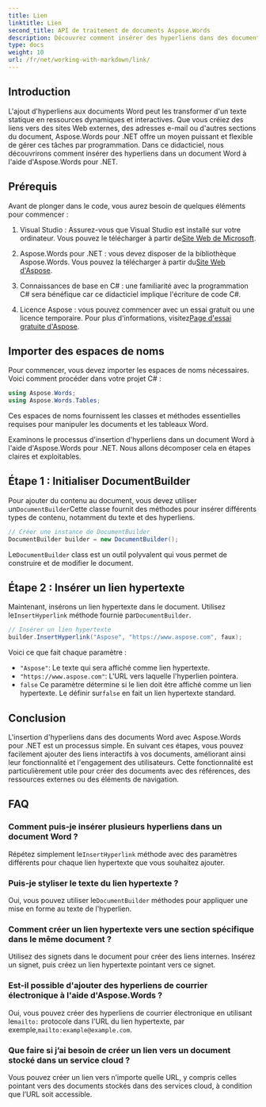 ```yaml
---
title: Lien
linktitle: Lien
second_title: API de traitement de documents Aspose.Words
description: Découvrez comment insérer des hyperliens dans des documents Word à l'aide d'Aspose.Words pour .NET grâce à ce guide étape par étape. Améliorez facilement vos documents avec des liens interactifs.
type: docs
weight: 10
url: /fr/net/working-with-markdown/link/
---
```

## Introduction

L'ajout d'hyperliens aux documents Word peut les transformer d'un texte statique en ressources dynamiques et interactives. Que vous créiez des liens vers des sites Web externes, des adresses e-mail ou d'autres sections du document, Aspose.Words pour .NET offre un moyen puissant et flexible de gérer ces tâches par programmation. Dans ce didacticiel, nous découvrirons comment insérer des hyperliens dans un document Word à l'aide d'Aspose.Words pour .NET. 

## Prérequis

Avant de plonger dans le code, vous aurez besoin de quelques éléments pour commencer :

1.  Visual Studio : Assurez-vous que Visual Studio est installé sur votre ordinateur. Vous pouvez le télécharger à partir de[Site Web de Microsoft](https://visualstudio.microsoft.com/).

2.  Aspose.Words pour .NET : vous devez disposer de la bibliothèque Aspose.Words. Vous pouvez la télécharger à partir du[Site Web d'Aspose](https://releases.aspose.com/words/net/).

3. Connaissances de base en C# : une familiarité avec la programmation C# sera bénéfique car ce didacticiel implique l'écriture de code C#.

4.  Licence Aspose : vous pouvez commencer avec un essai gratuit ou une licence temporaire. Pour plus d'informations, visitez[Page d'essai gratuite d'Aspose](https://releases.aspose.com/).

## Importer des espaces de noms

Pour commencer, vous devez importer les espaces de noms nécessaires. Voici comment procéder dans votre projet C# :

```csharp
using Aspose.Words;
using Aspose.Words.Tables;
```

Ces espaces de noms fournissent les classes et méthodes essentielles requises pour manipuler les documents et les tableaux Word.

Examinons le processus d'insertion d'hyperliens dans un document Word à l'aide d'Aspose.Words pour .NET. Nous allons décomposer cela en étapes claires et exploitables.

## Étape 1 : Initialiser DocumentBuilder

 Pour ajouter du contenu au document, vous devez utiliser un`DocumentBuilder`Cette classe fournit des méthodes pour insérer différents types de contenu, notamment du texte et des hyperliens.

```csharp
// Créer une instance de DocumentBuilder
DocumentBuilder builder = new DocumentBuilder();
```

Le`DocumentBuilder` class est un outil polyvalent qui vous permet de construire et de modifier le document.

## Étape 2 : Insérer un lien hypertexte

 Maintenant, insérons un lien hypertexte dans le document. Utilisez le`InsertHyperlink` méthode fournie par`DocumentBuilder`. 

```csharp
// Insérer un lien hypertexte
builder.InsertHyperlink("Aspose", "https://www.aspose.com", faux);
```

Voici ce que fait chaque paramètre :
- `"Aspose"`: Le texte qui sera affiché comme lien hypertexte.
- `"https://www.aspose.com"`: L'URL vers laquelle l'hyperlien pointera.
- `false` Ce paramètre détermine si le lien doit être affiché comme un lien hypertexte. Le définir sur`false` en fait un lien hypertexte standard.

## Conclusion

L'insertion d'hyperliens dans des documents Word avec Aspose.Words pour .NET est un processus simple. En suivant ces étapes, vous pouvez facilement ajouter des liens interactifs à vos documents, améliorant ainsi leur fonctionnalité et l'engagement des utilisateurs. Cette fonctionnalité est particulièrement utile pour créer des documents avec des références, des ressources externes ou des éléments de navigation.

## FAQ

### Comment puis-je insérer plusieurs hyperliens dans un document Word ?
 Répétez simplement le`InsertHyperlink` méthode avec des paramètres différents pour chaque lien hypertexte que vous souhaitez ajouter.

### Puis-je styliser le texte du lien hypertexte ?
 Oui, vous pouvez utiliser le`DocumentBuilder` méthodes pour appliquer une mise en forme au texte de l'hyperlien.

### Comment créer un lien hypertexte vers une section spécifique dans le même document ?
Utilisez des signets dans le document pour créer des liens internes. Insérez un signet, puis créez un lien hypertexte pointant vers ce signet.

### Est-il possible d'ajouter des hyperliens de courrier électronique à l'aide d'Aspose.Words ?
 Oui, vous pouvez créer des hyperliens de courrier électronique en utilisant le`mailto:` protocole dans l'URL du lien hypertexte, par exemple,`mailto:example@example.com`.

### Que faire si j’ai besoin de créer un lien vers un document stocké dans un service cloud ?
Vous pouvez créer un lien vers n’importe quelle URL, y compris celles pointant vers des documents stockés dans des services cloud, à condition que l’URL soit accessible.